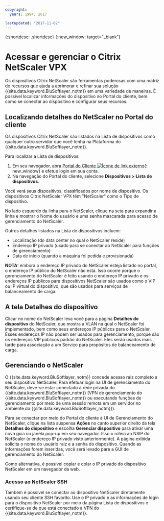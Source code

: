 ```yaml
---
copyright:
  years: 1994, 2017

lastupdated: "2017-11-02"
---
```


{:shortdesc: .shortdesc}
{:new_window: target="_blank"}

# Acessar e gerenciar o Citrix NetScaler VPX

Os dispositivos Citrix NetScaler são ferramentas poderosas com uma matriz de recursos que ajuda a aprimorar e refinar sua solução {{site.data.keyword.BluSoftlayer_notm}} em uma variedade de maneiras. É possível localizar informações do dispositivo no Portal do cliente, bem como se conectar ao dispositivo e configurar seus recursos.  

## Localizando detalhes do NetScaler no Portal do cliente

Os dispositivos Citrix NetScaler são listados na Lista de dispositivos como qualquer outro servidor que você tenha na Plataforma do {{site.data.keyword.BluSoftlayer_notm}}.

Para localizar a Lista de dispositivos:

1. Em seu navegador, abra [Portal do Cliente ![Ícone de link externo](../../icons/launch-glyph.svg "Ícone de link externo")](https://control.softlayer.com/){: new_window} e efetue login em sua conta.
2. Na navegação do Portal do cliente, selecione **Dispositivos > Lista de dispositivos**.

Você verá seus dispositivos, classificados por nome de dispositivo. Os dispositivos Citrix NetScaler VPX têm "NetScaler" como o Tipo de dispositivo. 

No lado esquerdo da linha para o NetScaler, clique na seta para expandir a linha e mostrar o Nome do usuário e uma senha mascarada para acesso de gerenciamento do NetScaler. 

Outros detalhes listados na Lista de dispositivos incluem: 

* Localização (do data center no qual o NetScaler reside)
* Endereço IP privado (usado para se conectar ao NetScaler para funções de gerenciamento)
* Data de início (quando a máquina foi pedida e provisionada)

**NOTA:** embora o endereço IP privado do NetScaler esteja listado no portal, o endereço IP público do NetScaler não está. Isso ocorre porque o gerenciamento do NetScaler é feito usando o endereço IP privado e os endereços IP públicos para dispositivos NetScaler são usados como o VIP ou IP virtual do dispositivo, que são usados para serviços de balanceamento de carga.

## A tela Detalhes do dispositivo 

Clicar no nome do NetScaler leva você para a página **Detalhes do dispositivo** do NetScaler, que mostra a VLAN na qual o NetScaler foi implementado, bem como seus endereços IP públicos para o NetScaler. Esses endereços IP não podem ser usados para gerenciamento, porque são os endereços VIP públicos padrão do NetScaler. Eles serão usados mais tarde para associação a um Serviço para propósitos de balanceamento de carga.

## Gerenciando o NetScaler

O {{site.data.keyword.BluSoftlayer_notm}} concede acesso raiz completo a seu dispositivo NetScaler. Para efetuar login na UI de gerenciamento do NetScaler, deve-se estar conectado à rede privada do {{site.data.keyword.BluSoftlayer_notm}} (VPN de gerenciamento do {{site.data.keyword.BluSoftlayer_notm}} ou executando funções de gerenciamento por meio de uma sessão remota em um servidor no ambiente do {{site.data.keyword.BluSoftlayer_notm}}). 

Para se conectar por meio do Portal do cliente à UI de Gerenciamento do NetScaler, clique na lista suspensa **Ações** no canto superior direito da tela **Detalhes do dispositivo** e escolha **Gerenciar dispositivo** para ativar uma nova guia ou janela pop-up em seu navegador. Isso o roteia ao NSIP do NetScaler (o endereço IP privado visto anteriormente). A página exibida solicita o nome do usuário raiz e a senha do dispositivo. Quando as informações forem inseridas, você será levado para a GUI de gerenciamento do NetScaler. 

Como alternativa, é possível copiar e colar o IP privado do dispositivo NetScaler em um navegador da web.

### Acesso ao NetScaler SSH

Também é possível se conectar ao dispositivo NetScaler diretamente usando seu cliente SSH favorito. Use o IP privado e as informações de login para o dispositivo NetScaler por meio da página Lista de dispositivos e certifique-se de que está conectado à VPN do {{site.data.keyword.BluSoftlayer_notm}}. 
